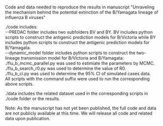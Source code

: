 Code and data needed to reproduce the results in manuscript "Unraveling the mechanism behind the potential extinction of the B/Yamagata lineage of influenza B viruses"  

./code includes:  
--PREDAC folder includes two subfolders BV and BY. BV includes python scripts to construct the antigenic prediction models for B/Victoria while BY includes python scripts to construct the antigenic prediction models for B/Yamagata.  
--dynamic_model folder includes python scripts to construct the two-lineage transmission model for B/Victoria and B/Yamagata:  
./flu_b_mcmc_parallel.py was used to estimiate the parameters by MCMC.  
./flu_b_search_r0.py was used to determine the value of R0.  
./flu_b_ci.py was used to determine the 95% CI of simulated cases data.  
All scripts with the command suffix were used to run the corresponding above scripts.

./data includes the related dataset used in the corresponding scripts in ./code folder or the results.

Note: As the manuscript has not yet been published, the full code and data are not publicly available at this time. We will release all code and related data upon publication.
